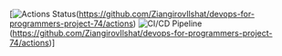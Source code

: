 [![Actions Status](https://github.com/ZiangirovIlshat/devops-for-programmers-project-74/actions/workflows/hexlet-check.yml/badge.svg)(https://github.com/ZiangirovIlshat/devops-for-programmers-project-74/actions)
![CI/CD Pipeline](https://github.com/ZiangirovIlshat/devops-for-programmers-project-74/actions/workflows/push.yml/badge.svg)(https://github.com/ZiangirovIlshat/devops-for-programmers-project-74/actions)]
